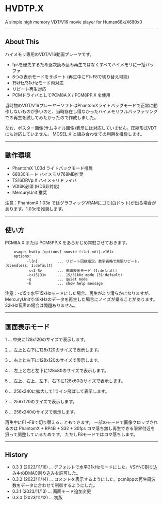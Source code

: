 # HVDTP.X

A simple high memory VDT/V16 movie player for Human68k/X680x0

---

## About This

ハイメモリ専用のVDT/V16動画プレーヤです。

 - fpsを優先するため逐次読み込み再生ではなくすべてハイメモリに一括バッファ
 - 8つの表示モードをサポート (再生中にF1~F8で切り替え可能)
 - 15kHz/31kHzモード両対応
 - リピート再生対応 
 - PCMドライバとしてPCM8A.X / PCM8PP.X を使用

当時物のVDT/V16プレーヤーソフトはPhantomXライトバックモードで正常に動作しないものが多いのと、当時存在し得なかったハイメモリフルバッファリングでの再生を試してみたかったので作成しました。

なお、ポスター画像(サムネイル画像)表示には対応していません。圧縮形式VDTにも対応していません。
MCSEL.X と組み合わせての利用を推奨します。

---

## 動作環境

* PhantomX 1.03d ライトバックモード推奨
* 68030モード ハイメモリ768MB推奨
* TS16DRVp.X ハイメモリドライバ
* VDISK必須 (HDS非対応)
* MercuryUnit 推奨

注意：PhantomX 1.03e ではグラフィックVRAMにゴミ(白ドット)が出る場合があります。1.03dを推奨します。

---

## 使い方

PCM8A.X または PCM8PP.X をあらかじめ常駐させておきます。

        usage: hvdtp [options] <movie-file(.vdt|.v16)>
        options:
              -l[n]         ... リピート回数指定。数字省略で無限リピート。(0:endless, 1:default)
              -s<1-8>       ... 画面表示モード (1:default)
              -c<15|31>     ... 15/31kHz mode (31:default)
              -q            ... quiet mode
              -h            ... show help message

注意：-c15で水平15kHzモードにした場合、再生がより滑らかになりますが、MercuryUnitで48kHzのデータを再生した場合にノイズが乗ることがあります。32kHz音声の場合は問題ありません。

---

## 画面表示モード

1 ... 中央に128x120のサイズで表示します。

2 ... 左上と右下に128x120のサイズで表示します。

3 ... 右上と左下に128x120のサイズで表示します。

4 ... 左上と右と左下に128x80のサイズで表示します。

5 ... 左上、右上、左下、右下に128x60のサイズで表示します。

6 ... 256x240に拡大して1ライン飛ばして表示します。

7 ... 256x120のサイズで表示します。

8 ... 256x240のサイズで表示します。

再生中にF1~F8で切り替えることもできます。
一部のモードで画像クロップされるのは PhantomX + RP4B + S32 + 30fps コマ落ち無し再生できる限界付近を狙って調整しているためです。
ただしF8モードではコマ落ちします。

---

## History

* 0.3.3 (2023/11/16) ... デフォルトで水平31kHzモードにした。VSYNC割り込み中のDMAC割り込みを許可した。
* 0.3.2 (2023/11/14) ... コメントを表示するようにした。pcm8ppの再生周波数をデータに合わせて制御するようにした。
* 0.3.1 (2023/11/13) ... 画面モード追加変更
* 0.3.0 (2023/11/12) ... 初版
